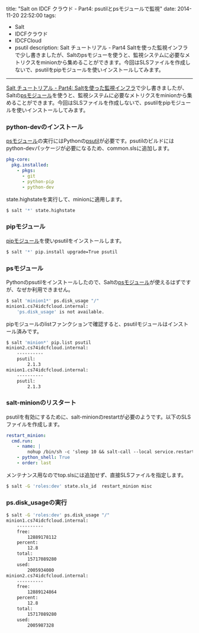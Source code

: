 title: "Salt on IDCF クラウド - Part4: psutilとpsモジュールで監視"
date: 2014-11-20 22:52:00
tags:
 - Salt
 - IDCFクラウド
 - IDCFCloud
 - psutil
description: Salt チュートリアル - Part4 Saltを使った監視インフラで少し書きましたが、Saltのpsモジューを使うと、監視システムに必要なメトリクスをminionから集めることができます。今回はSLSファイルを作成しないで、psutilをpipモジュールを使いインストールしてみます。
---

[Salt チュートリアル - Part4: Saltを使った監視インフラ](/2014/09/17/salt-tutorials-monitoring/)で少し書きましたが、Saltの[psモジュール](http://docs.saltstack.com/en/latest/ref/modules/all/salt.modules.ps.html#module-salt.modules.ps)を使うと、監視システムに必要なメトリクスをminionから集めることができます。今回はSLSファイルを作成しないで、psutilをpipモジュールを使いインストールしてみます。

<!-- more -->

### python-devのインストール

[psモジュール](http://docs.saltstack.com/en/latest/ref/modules/all/salt.modules.ps.html#module-salt.modules.ps)の実行にはPythonの[psutil](https://github.com/giampaolo/psutil)が必要です。psutilのビルドにはpython-devパッケージが必要になるため、common.slsに追加します。

``` yml /srv/salt/common.sls
pkg-core:
  pkg.installed:
    - pkgs:
      - git
      - python-pip
      - python-dev
```

state.highstateを実行して、minionに適用します。

``` bash
$ salt '*' state.highstate
```

### pipモジュール

[pipモジュール](http://docs.saltstack.com/en/latest/ref/modules/all/salt.modules.pip.html)を使いpsutilをインストールします。

``` bash
$ salt '*' pip.install upgrade=True psutil
```

### psモジュール

Pythonのpsutilをインストールしたので、Saltの[psモジュール](http://docs.saltstack.com/en/latest/ref/modules/all/salt.modules.ps.html#module-salt.modules.ps)が使えるはずですが、なぜか利用できません。

``` bash
$ salt 'minion1*' ps.disk_usage "/"
minion1.cs74idcfcloud.internal:
    'ps.disk_usage' is not available.
```

pipモジュールのlistファンクションで確認すると、psutilモジュールはインストール済みです。

``` bash
$ salt 'minion*' pip.list psutil
minion2.cs74idcfcloud.internal:
    ----------
    psutil:
        2.1.3
minion1.cs74idcfcloud.internal:
    ----------
    psutil:
        2.1.3
```


### salt-minionのリスタート


psutilを有効にするために、salt-minionのrestartが必要のようです。以下のSLSファイルを作成します。

``` yml /srv/salt/misc.sls
restart_minion:
  cmd.run:
    - name: |
        nohup /bin/sh -c 'sleep 10 && salt-call --local service.restart salt-minion'
    - python_shell: True
    - order: last
```

メンテナンス用なのでtop.slsには追加せず、直接SLSファイルを指定します。

``` bash
$ salt -G 'roles:dev' state.sls_id  restart_minion misc
```

### ps.disk_usageの実行

``` bash
$ salt -G 'roles:dev' ps.disk_usage "/"
minion1.cs74idcfcloud.internal:
    ----------
    free:
        12889178112
    percent:
        12.8
    total:
        15717089280
    used:
        2005934080
minion2.cs74idcfcloud.internal:
    ----------
    free:
        12889124864
    percent:
        12.8
    total:
        15717089280
    used:
        2005987328

```

